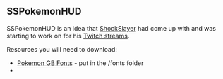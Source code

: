 SSPokemonHUD
------------

SSPokemonHUD is an idea that [ShockSlayer](https://www.youtube.com/c/shockslayer "SS's YouTube Channel") had come up with and was starting to work on for his [Twitch streams](https://twitch.tv/shockslayer "SS's Twitch").

Resources you will need to download:
* [Pokemon GB Fonts](http://www.fontspace.com/jackster-productions/pokemon-gb) - put in the /fonts folder
* 